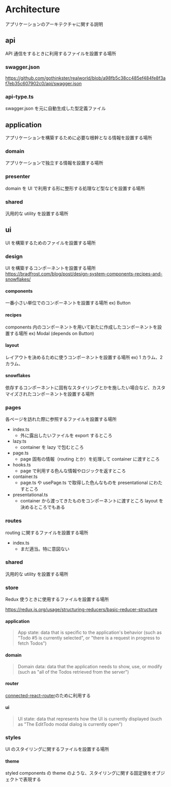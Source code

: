 # Architecture

アプリケーションのアーキテクチャに関する説明

## api

API 通信をするときに利用するファイルを設置する場所

### swagger.json

https://github.com/gothinkster/realworld/blob/a98fb5c38cc485ef484fe8f3af7eb35c607902c0/api/swagger.json

### api-type.ts

swagger.json を元に自動生成した型定義ファイル

## application

アプリケーションを構築するために必要な根幹となる情報を設置する場所

### domain

アプリケーションで独立する情報を設置する場所

### presenter

domain を UI で利用する形に整形する処理など型などを設置する場所

### shared

汎用的な utility を設置する場所

## ui

UI を構築するためのファイルを設置する場所

### design

UI を構築するコンポーネントを設置する場所
https://bradfrost.com/blog/post/design-system-components-recipes-and-snowflakes/

#### components

一番小さい単位でのコンポーネントを設置する場所
ex) Button

#### recipes

components 内のコンポーネントを用いて新たに作成したコンポーネントを設置する場所
ex) Modal (depends on Button)

#### layout

レイアウトを決めるために使うコンポーネントを設置する場所
ex) 1 カラム、2 カラム、

#### snowflakes

依存するコンポーネントに固有なスタイリングとかを施したい場合など、カスタマイズされたコンポーネントを設置する場所

### pages

各ページを訪れた際に参照するファイルを設置する場所

- index.ts
  - 外に露出したいファイルを export するところ
- lazy.ts
  - container を lazy で包むところ
- page.ts
  - page 固有の情報（routing とか）を処理して container に渡すところ
- hooks.ts
  - page で利用する色んな情報やロジックを返すところ
- container.ts
  - page.ts や usePage.ts で取得した色んなものを presentational にわたすところ
- presentational.ts
  - container から渡ってきたものをコンポーネントに渡すところ layout を決めるところでもある

### routes

routing に関するファイルを設置する場所

- index.ts
  - まだ適当。特に意図ない

### shared

汎用的な utility を設置する場所

### store

Redux 使うときに使用するファイルを設置する場所

https://redux.js.org/usage/structuring-reducers/basic-reducer-structure

#### application

> App state: data that is specific to the application's behavior (such as "Todo #5 is currently selected", or "there is a request in progress to fetch Todos")

#### domain

> Domain data: data that the application needs to show, use, or modify (such as "all of the Todos retrieved from the server")

#### router

[connected-react-router](https://github.com/supasate/connected-react-router)のために利用する

#### ui

> UI state: data that represents how the UI is currently displayed (such as "The EditTodo modal dialog is currently open")

### styles

UI のスタイリングに関するファイルを設置する場所

#### theme

styled components の theme のような、スタイリングに関する固定値をオブジェクトで表現する
